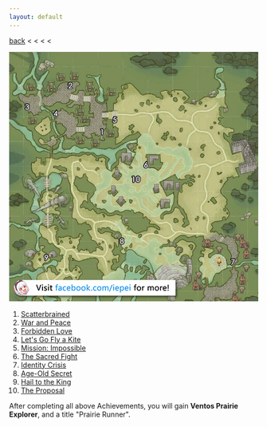 ```yaml
---
layout: default
---
```


[back](../) < < < <

![Ventos Prairie Conversations](ventos-prairie-conversations.jpg)

1. [Scatterbrained](https://youtu.be/J0BY0lSTrX4)
2. [War and Peace](https://youtu.be/gCVfYX8rwj8)
3. [Forbidden Love](https://youtu.be/UEJAM85J5O0)
4. [Let's Go Fly a Kite](https://youtu.be/8v3yARneYEw)
5. [Mission: Impossible](https://youtu.be/iW8fbCrdo0Y)
6. [The Sacred Fight](https://youtu.be/NyD4HmwmzCc)
7. [Identity Crisis](https://youtu.be/t1wOHSv6eDo)
8. [Age-Old Secret](https://youtu.be/SBNFTggtGWM)
9. [Hail to the King](https://youtu.be/6gNI196C2ag)
10. [The Proposal](https://youtu.be/mXdR-vckoc4)

After completing all above Achievements, you will gain **Ventos Prairie Explorer**, and a title "Prairie Runner".
